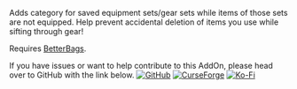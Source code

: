 Adds category for saved equipment sets/gear sets while items of those sets are not equipped. Help prevent accidental deletion of items you use while sifting through gear!

Requires [BetterBags](https://www.curseforge.com/wow/addons/better-bags).

If you have issues or want to help contribute to this AddOn, please head over to GitHub with the link below.
[![GitHub](https://github.com/user-attachments/assets/36665467-3547-49bf-9c33-0095bd3bcb8b)](https://github.com/Rycia/Frame-Commander)
[![CurseForge](https://github.com/user-attachments/assets/5feb4851-9320-4b27-a803-c12239ef6497)](https://legacy.curseforge.com/wow/addons/frame-commander)
[![Ko-Fi](https://github.com/user-attachments/assets/8154cab9-c0f5-4095-85ca-529dee114052)](https://ko-fi.com/rycia)

